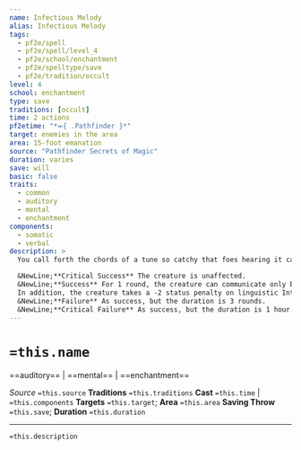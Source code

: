 ```yaml
---
name: Infectious Melody
alias: Infectious Melody
tags:
  - pf2e/spell
  - pf2e/spell/level_4
  - pf2e/school/enchantment
  - pf2e/spelltype/save
  - pf2e/tradition/occult
level: 4
school: enchantment
type: save
traditions: [occult]
time: 2 actions
pf2etime: "*⬺{ .Pathfinder }*"
target: enemies in the area
area: 15-foot emanation
source: "Pathfinder Secrets of Magic"
duration: varies
save: will
basic: false
traits:
  - common
  - auditory
  - mental
  - enchantment
components:
  - somatic
  - verbal
description: >
  You call forth the chords of a tune so catchy that foes hearing it can't help but sing along, making it harder for them to communicate. Each target must attempt a Will save.

  &NewLine;**Critical Success** The creature is unaffected.
  &NewLine;**Success** For 1 round, the creature can communicate only by singing along to the melody. It can speak only on its turn, and it must take the Perform action when it does. The result of the Performance check determines how well it sang, but it stills communicate the information regardless of the result, which has no further mechanical impact than the time spent to take the action. A single Perform check is sufficient for any amount of speaking on the creature's turn. This effect might interfere with verbal components of spells or other linguistic abilities that rely on precise speech; in order to use such an ability successfully, the creature must succeed at a DC 5 Flat check.
  In addition, the creature takes a -2 status penalty on linguistic Intimidation checks, as singing its threats saps away some of the menace. The creature's constant humming of the tune also makes it nearly impossible for the creature to remain undetected.
  &NewLine;**Failure** As success, but the duration is 3 rounds.
  &NewLine;**Critical Failure** As success, but the duration is 1 hour.
---
```

# `=this.name`
==auditory== | ==mental== | ==enchantment==

*Source* `=this.source`
**Traditions** `=this.traditions`
**Cast** `=this.time` | `=this.components`
**Targets** `=this.target`; **Area** `=this.area`
**Saving Throw** `=this.save`; **Duration** `=this.duration`

***
`=this.description`